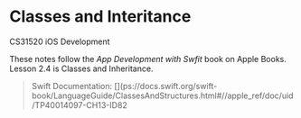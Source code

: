 # Classes and Interitance 

CS31520 iOS Development 

These notes follow the _App Development with Swfit_ book on Apple Books. Lesson 2.4 is Classes and Inheritance. 

> Swift Documentation: [](ps://docs.swift.org/swift-book/LanguageGuide/ClassesAndStructures.html#//apple_ref/doc/uid/TP40014097-CH13-ID82

